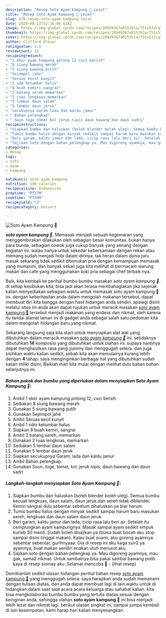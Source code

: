 ```yaml
---
description: "Resep Soto Ayam Kampung 🐔 Lezat"
title: "Resep Soto Ayam Kampung 🐔 Lezat"
slug: 676-resep-soto-ayam-kampung-lezat
date: 2020-08-13T12:16:06.618Z
image: https://img-global.cpcdn.com/recipes/289d9367a0152b1a/751x532cq70/soto-ayam-kampung-🐔-foto-resep-utama.jpg
thumbnail: https://img-global.cpcdn.com/recipes/289d9367a0152b1a/751x532cq70/soto-ayam-kampung-🐔-foto-resep-utama.jpg
cover: https://img-global.cpcdn.com/recipes/289d9367a0152b1a/751x532cq70/soto-ayam-kampung-🐔-foto-resep-utama.jpg
author: Clifford Glover
ratingvalue: 3.1
reviewcount: 12
recipeingredient:
- "1 ekor ayam kampung potong 12 cuci bersih"
- "8 siung bawang merah"
- "5 siung bawang putih"
- "Sejempol jahe"
- "Seruas kecil kunyit"
- "1 sdm ketumbar halus"
- "8 buah kemiri sangrai"
- "2 batang sereh memarkan"
- "2 ruas lengkoas memarkan"
- "5 lembar daun salam"
- "5 lembar daun jeruk"
- "secukupnya Garam lada dan kaldu jamur"
- " Bahan pelengkap"
- " Soun toge tomat kol jeruk nipis daun bawang dan daun sadri"
recipeinstructions:
- "Siapkan bumbu dan haluskan (boleh blender boleh uleg). Semua bumbu kecuali lengkuas, daun salam, daun jeruk dan sereh tidak diblender. Kemiri sangrai dulu sebentar sebelum dihaluskan ya biar harum."
- "Tumis bumbu halus dengan minyak sedikit sampai harum baru masukan sereh, lengkuas dan daun salam daun jeruk."
- "Beri garam, kaldu jamur dan lada, cicip rasa lalu beri air. Setelah itu cemplungkan ayam kampungnya. Masak sampai ayam sedikit empuk kurleb 30 menit. Sudah boleh disajikan ya (biasa buat bocah aku stop sampai disini tinggal makan). Kalau buat suami, aku goreng ayamnya sebentar sebentar, gurihnyaaa. Oia di resep ini aku kaga suir2 ya ayamnya, buat makan sendiri enakan utuh menurut aku."
- "Sajikan soto dengan bahan pelengkap ya. Mau digoreng ayamnya, mau gak, sama2 nikmat. Untuk sambalnya bisa pakai sambal bawang putih kaya di resep siomay aku. Selamat mencoba 👯           (lihat resep)"
categories:
- Resep
tags:
- soto
- ayam
- kampung

katakunci: soto ayam kampung 
nutrition: 196 calories
recipecuisine: Indonesian
preptime: "PT27M"
cooktime: "PT39M"
recipeyield: "2"
recipecategory: Dessert

---
```



![Soto Ayam Kampung 🐔](https://img-global.cpcdn.com/recipes/289d9367a0152b1a/751x532cq70/soto-ayam-kampung-🐔-foto-resep-utama.jpg)

<b><i>soto ayam kampung 🐔</i></b>, Memasak menjadi sebuah kegemaran yang menggembirakan dilakukan oleh sebagian besar komunitas. bukan hanya para bunda, sebagian cowok juga cukup banyak yang senang dengan kegiatan ini. walau hanya untuk sekedar kebersamaan dengan rekan atau memang sudah menjadi hobi dalam dirinya. tak heran dalam dunia juru masak sekarang tidak sedikit ditemukan pria dengan kemampuan memasak yang mumpuni, dan banyak sekali juga kita melihat di bermacam warung makan dan cafe yang menggunakan koki pria sebagai chef terbaik nya.

Baik, kita kembali ke perihal bumbu bumbu masakan <i>soto ayam kampung 🐔</i>. di setiap kesibukan kita, bisa jadi akan terasa membahagiakan jika sejenak kalian menyediakan sebagian waktu untuk memasak soto ayam kampung 🐔 ini. dengan keberhasilan anda dalam mengolah makanan tersebut, dapat membuat diri kita bangga dengan hasil hidangan anda sendiri. apalagi disini melalui situs ini anda akan dapat rujukan untuk meracik masakan <u>soto ayam kampung 🐔</u> tersebut menjadi makanan yang endess dan nikmat, oleh karena itu tandai alamat laman ini di gadget anda sebagai salah satu pedoman kita dalam mengolah hidangan baru yang nikmat.




Sekarang langsung saja kita start untuk menyiapkan alat alat yang dibutuhkan dalam meracik masakan <u><i>soto ayam kampung 🐔</i></u> ini. setidaknya dibutuhkan <b>14</b> komposisi yang dibutuhkan untuk olahan ini. supaya nantinya dapat menghasilkan rasa yang yummy dan menggugah selera. dan juga sisihkan waktu kalian sedikit, sebab kita akan memulainya kurang lebih dengan <b>4</b> tahap. saya menginginkan berbagai hal yang dibutuhkan sudah kalian miliki disini, Baiklah mari kita mulai dengan melihat dulu bahan bahan selanjutnya ini.

<!--inarticleads1-->

##### Bahan pokok dan bumbu yang diperlukan dalam menyiapkan Soto Ayam Kampung 🐔:

1. Ambil 1 ekor ayam kampung potong 12, cuci bersih
1. Sediakan 8 siung bawang merah
1. Gunakan 5 siung bawang putih
1. Gunakan Sejempol jahe
1. Ambil Seruas kecil kunyit
1. Ambil 1 sdm ketumbar halus
1. Siapkan 8 buah kemiri, sangrai
1. Ambil 2 batang sereh, memarkan
1. Gunakan 2 ruas lengkoas, memarkan
1. Sediakan 5 lembar daun salam
1. Gunakan 5 lembar daun jeruk
1. Siapkan secukupnya Garam, lada dan kaldu jamur
1. Ambil  Bahan pelengkap:
1. Gunakan  Soun, toge, tomat, kol, jeruk nipis, daun bawang dan daun sadri




<!--inarticleads2-->

##### Langkah-langkah menyiapkan Soto Ayam Kampung 🐔:

1. Siapkan bumbu dan haluskan (boleh blender boleh uleg). Semua bumbu kecuali lengkuas, daun salam, daun jeruk dan sereh tidak diblender. Kemiri sangrai dulu sebentar sebelum dihaluskan ya biar harum.
1. Tumis bumbu halus dengan minyak sedikit sampai harum baru masukan sereh, lengkuas dan daun salam daun jeruk.
1. Beri garam, kaldu jamur dan lada, cicip rasa lalu beri air. Setelah itu cemplungkan ayam kampungnya. Masak sampai ayam sedikit empuk kurleb 30 menit. Sudah boleh disajikan ya (biasa buat bocah aku stop sampai disini tinggal makan). Kalau buat suami, aku goreng ayamnya sebentar sebentar, gurihnyaaa. Oia di resep ini aku kaga suir2 ya ayamnya, buat makan sendiri enakan utuh menurut aku.
1. Sajikan soto dengan bahan pelengkap ya. Mau digoreng ayamnya, mau gak, sama2 nikmat. Untuk sambalnya bisa pakai sambal bawang putih kaya di resep siomay aku. Selamat mencoba 👯 -           (lihat resep)




Demikianlah sedikit ulasan hidangan perihal bahan resep <u>soto ayam kampung 🐔</u> yang menggugah selera. saya harapkan anda sudah memahami dengan tulisan diatas, dan anda dapat membuat lagi di lain waktu untuk di hidangkan dalam saat saat acara acara keluarga atau sahabat kalian. kita bisa mengkolaborasi bumbu bumbu yang tertulis diatas sesuai dengan keinginan anda, sehingga olahan <b>soto ayam kampung 🐔</b> ini bisa menjadi lebih lezat dan nikmat lagi. berikut ulasan singkat ini, sampai jumpa kembali di lain kesempatan. kami harap hari kalian menyenangkan.
